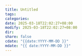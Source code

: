 ```yaml
---
title: Untitled
tags: 
categories: 
date: 2025-03-18T22:02:27+08:00
modify: 2025-03-18T22:02:27+08:00
dir: 
share: false
cdate: "{{date:YYYY-MM-DD }}"
mdate: "{{ date:YYYY-MM-DD }}"
---
```

